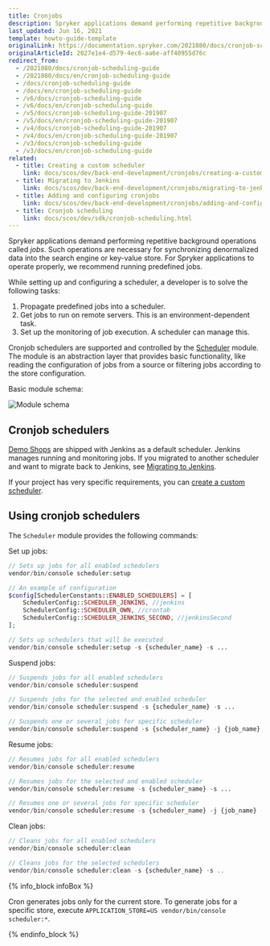 ```yaml
---
title: Cronjobs
description: Spryker applications demand performing repetitive background operation—jobs. Such operations are necessary for synchronizing denormalized data into the search engine or key-value store.
last_updated: Jun 16, 2021
template: howto-guide-template
originalLink: https://documentation.spryker.com/2021080/docs/cronjob-scheduling-guide
originalArticleId: 2027e1e4-d579-4ec6-aa6e-aff40955d76c
redirect_from:
  - /2021080/docs/cronjob-scheduling-guide
  - /2021080/docs/en/cronjob-scheduling-guide
  - /docs/cronjob-scheduling-guide
  - /docs/en/cronjob-scheduling-guide
  - /v6/docs/cronjob-scheduling-guide
  - /v6/docs/en/cronjob-scheduling-guide
  - /v5/docs/cronjob-scheduling-guide-201907
  - /v5/docs/en/cronjob-scheduling-guide-201907
  - /v4/docs/cronjob-scheduling-guide-201907
  - /v4/docs/en/cronjob-scheduling-guide-201907
  - /v3/docs/cronjob-scheduling-guide
  - /v3/docs/en/cronjob-scheduling-guide
related:
  - title: Creating a custom scheduler
    link: docs/scos/dev/back-end-development/cronjobs/creating-a-custom-scheduler.html
  - title: Migrating to Jenkins
    link: docs/scos/dev/back-end-development/cronjobs/migrating-to-jenkins.html
  - title: Adding and configuring cronjobs
    link: docs/scos/dev/back-end-development/cronjobs/adding-and-configuring-cronjobs.html
  - title: Cronjob scheduling
    link: docs/scos/dev/sdk/cronjob-scheduling.html
---
```


Spryker applications demand performing repetitive background operations called _jobs_. Such operations are necessary for synchronizing denormalized data into the search engine or key-value store. For Spryker applications to operate properly, we recommend running predefined jobs.

While setting up and configuring a scheduler, a developer is to solve the following tasks:

1. Propagate predefined jobs into a scheduler.
2. Get jobs to run on remote servers. This is an environment-dependent task.
3. Set up the monitoring of job execution. A scheduler can manage this.

Cronjob schedulers are supported and controlled by the [Scheduler](https://github.com/spryker/scheduler) module. The module is an abstraction layer that provides basic functionality, like reading the configuration of jobs from a source or filtering jobs according to the store configuration.

Basic module schema:

![Module schema](https://spryker.s3.eu-central-1.amazonaws.com/docs/Tutorials/HowTos/HowTo+Set+up+Schedulers+for+Different+Environments/scheduler-module.png)

## Cronjob schedulers

[Demo Shops](/docs/scos/user/intro-to-spryker/intro-to-spryker.html#spryker-b2bb2c-demo-shops) are shipped with Jenkins as a default scheduler. Jenkins manages running and monitoring jobs. If you migrated to another scheduler and want to migrate back to Jenkins, see [Migrating to Jenkins](/docs/scos/dev/back-end-development/cronjobs/migrating-to-jenkins.html).

If your project has very specific requirements, you can [create a custom scheduler](/docs/scos/dev/back-end-development/cronjobs/creating-a-custom-scheduler.html).


## Using cronjob schedulers

The `Scheduler` module provides the following commands:


Set up jobs:

```php
// Sets up jobs for all enabled schedulers
vendor/bin/console scheduler:setup

// An example of configuration
$config[SchedulerConstants::ENABLED_SCHEDULERS] = [
    SchedulerConfig::SCHEDULER_JENKINS, //jenkins
    SchedulerConfig::SCHEDULER_OWN, //crontab
	SchedulerConfig::SCHEDULER_JENKINS_SECOND, //jenkinsSecond
];

// Sets up schedulers that will be executed
vendor/bin/console scheduler:setup -s {scheduler_name} -s ...
```
Suspend jobs:

```php
// Suspends jobs for all enabled schedulers
vendor/bin/console scheduler:suspend

// Suspends jobs for the selected and enabled scheduler
vendor/bin/console scheduler:suspend -s {scheduler_name} -s ...

// Suspends one or several jobs for specific scheduler
vendor/bin/console scheduler:suspend -s {scheduler_name} -j {job_name}
```
Resume jobs:

```php
// Resumes jobs for all enabled schedulers
vendor/bin/console scheduler:resume

// Resumes jobs for the selected and enabled scheduler
vendor/bin/console scheduler:resume -s {scheduler_name} -s ...

// Resumes one or several jobs for specific scheduler
vendor/bin/console scheduler:resume -s {scheduler_name} -j {job_name} -j ...
```
Clean jobs:

```php
// Cleans jobs for all enabled schedulers
vendor/bin/console scheduler:clean

// Cleans jobs for the selected schedulers
vendor/bin/console scheduler:clean -s {scheduler_name} -s ..
```

{% info_block infoBox %}

Cron generates jobs only for the current store. To generate jobs for a specific store, execute `APPLICATION_STORE=US vendor/bin/console scheduler:*`.

{% endinfo_block %}
